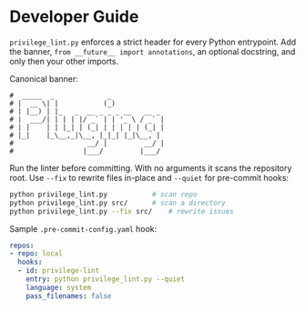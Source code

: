 # Developer Guide

`privilege_lint.py` enforces a strict header for every Python entrypoint.
Add the banner, `from __future__ import annotations`, an optional docstring,
and only then your other imports.

Canonical banner:

```
#  _____  _             _
# |  __ \| |           (_)
# | |__) | |_   _  __ _ _ _ __   __ _
# |  ___/| | | | |/ _` | | '_ \ / _` |
# | |    | | |_| | (_| | | | | | (_| |
# |_|    |_\__,_|\__, |_|_| |_|\__, |
#                  __/ |         __/ |
#                 |___/         |___/ 
```

Run the linter before committing. With no arguments it scans the repository root.
Use `--fix` to rewrite files in-place and `--quiet` for pre-commit hooks:

```bash
python privilege_lint.py           # scan repo
python privilege_lint.py src/      # scan a directory
python privilege_lint.py --fix src/    # rewrite issues
```

Sample `.pre-commit-config.yaml` hook:

```yaml
repos:
- repo: local
  hooks:
  - id: privilege-lint
    entry: python privilege_lint.py --quiet
    language: system
    pass_filenames: false
```

